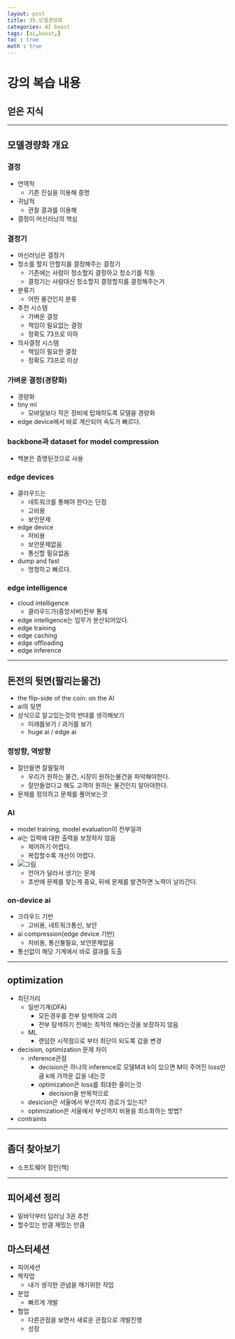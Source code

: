 ```yaml
---
layout: post
title: 35.모델경량화
categories: AI boost
tags: [ai,boost,]
toc : true
math : true
---
```



# 강의 복습 내용
## 얻은 지식

-----

## 모델경량화 개요

### 결정
- 연역적 
  - 기존 진실을 이용해 증명
- 귀납적
  - 관찰 결과를 이용해
- 결정이 머신러닝의 핵심

### 결정기
- 머신러닝은 결정기
- 청소를 할지 안할지를 결정해주는 결정기
  - 기존에는 사람이 청소할지 결정하고 청소기를 작동
  - 결정기는 사람대신 청소할지 결정할지를 결정해주는거
- 분류기
  - 어떤 물건인지 분류
- 추천 시스템
  - 가벼운 결정
  - 책임이 필요없는 결정
  - 정확도 73프로 이하
- 의사결정 시스템
  - 책임이 필요한 결정
  - 정확도 73프로 이상

### 가벼운 결정(경량화)
- 경량화
- tiny ml
  - 모바일보다 작은 장비에 탑재하도록 모델을 경량화
- edge device에서 바로 계산되어 속도가 빠르다.

### backbone과 dataset for model compression
- 백본은 증명된것으로 사용


### edge devices
- 클라우드는 
  - 네트워크를 통해야 한다는 단점
  - 고비용
  - 보안문제
- edge device
  - 저비용
  - 보안문제없음
  - 통신할 필요없음
- dump and fast
  - 멍청하고 빠르다.

### edge intelligence
- cloud intelligence
  - 클라우드가(중앙서버)전부 통제
- edge intelligence는 임무가 분산되어있다.
- edge training
- edge caching
- edge offloading
- edge inference


---------------

## 돈전의 뒷면(팔리는물건)
- the flip-side of the coin: on the AI
- ai의 뒷면
- 상식으로 알고있는것의 반대를 생각해보기
  - 미래를보기 / 과거를 보기
  - huge ai / edge ai

### 정방향, 역방향
- 잘만들면 잘팔릴까
  - 우리가 원하는 물건, 시장이 원하는물건을 파악해야한다.
  - 잘만들었다고 해도 고객이 원하는 물건인지 알아야한다.
- 문제를 정의하고 문제를 풀어보는것


### AI
- model training, model evaluation이 전부일까
- ai는 입력에 대한 출력을 보장하지 않음
  - 제어하기 어렵다.
  - 복잡할수록 개선이 어렵다.
- ![그림](https://user-images.githubusercontent.com/24247768/111448905-3ae3ae80-8752-11eb-8518-85555a7eb398.png)
  - 언어가 달라서 생기는 문제
  - 초반에 문제를 찾는게 중요, 뒤에 문제를 발견하면 노력이 날라간다.

### on-device ai
- 크라우드 기반
  - 고비용, 네트워크통신, 보안
- ai compression(edge device 기반)
  - 저비용, 통신불필요, 보안문제없음
- 통신없이 해당 기계에서 바로 결과를 도출


--------

## optimization
- 최단거리
  - 일반기계(DFA)
    - 모든경우를 전부 탐색하여 고려
    - 전부 탐색하기 전에는 최적의 해라는것을 보장하지 않음
  - ML
    - 랜덤한 시작점으로 부터 최단이 되도록 갑을 변경
- decision, optimization 문제 차이
  - inference관점
    - decision은 하나의 inference로 모델M과 k이 있으면 M이 주어진 loss만큼 k에 가까운 값을 내는것
    - optimization은 loss를 최대한 줄이는것
      - decision을 반복적으로
  - desicion은 서울에서 부산까지 경로가 있는지?
  - optimization은 서울에서 부산까지 비용을 최소화하는 방법?
- contraints




----

## 좀더 찾아보기
- 소프트웨어 장인(책)


-----


## 피어세션 정리
- 밑바닥부터 딥러닝 3권 추천
- 할수있는 만큼 재밌는 만큼 




## 마스터세션
- 피어세션
- 짝작업
  - 내가 생각한 관념을 깨기위한 작업
- 분업
  - 빠르게 개발
- 협업
  - 다른관점을 보면서 새로운 관점으로 개발진행
  - 성장